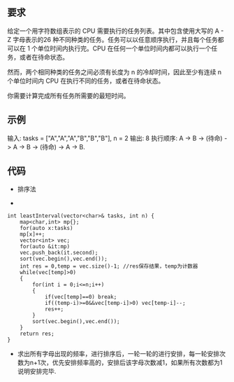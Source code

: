 ## 要求
给定一个用字符数组表示的 CPU 需要执行的任务列表。其中包含使用大写的 A - Z 字母表示的26 种不同种类的任务。任务可以以任意顺序执行，并且每个任务都可以在 1 个单位时间内执行完。CPU 在任何一个单位时间内都可以执行一个任务，或者在待命状态。

然而，两个相同种类的任务之间必须有长度为 n 的冷却时间，因此至少有连续 n 个单位时间内 CPU 在执行不同的任务，或者在待命状态。

你需要计算完成所有任务所需要的最短时间。

## 示例 

输入: tasks = ["A","A","A","B","B","B"], n = 2
输出: 8
执行顺序: A -> B -> (待命) -> A -> B -> (待命) -> A -> B.

## 代码
- 排序法

-

	int leastInterval(vector<char>& tasks, int n) {
        map<char,int> mp{};
        for(auto x:tasks)
        mp[x]++;
        vector<int> vec;
        for(auto &it:mp)
        vec.push_back(it.second);
        sort(vec.begin(),vec.end());
        int res = 0,temp = vec.size()-1; //res保存结果，temp为计数器
        while(vec[temp]>0)
        {
            for(int i = 0;i<=n;i++)
            {
                if(vec[temp]==0) break;
                if((temp-i)>=0&&vec[temp-i]>0) vec[temp-i]--;
                res++;
            }
            sort(vec.begin(),vec.end());
        }
        return res;
	}
- 求出所有字母出现的频率，进行排序后，一轮一轮的进行安排，每一轮安排次数为n+1次，优先安排频率高的，安排后该字母次数减1，如果所有次数都为1说明安排完毕.